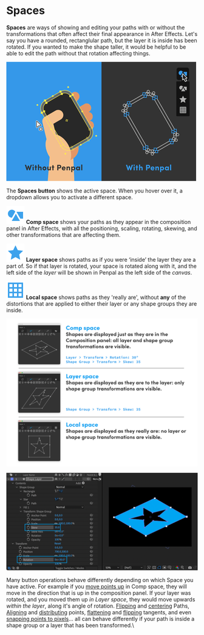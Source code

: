 # Spaces

**Spaces** are ways of showing and editing your paths with or without the transformations that often affect their final appearance in After Effects. Let's say you have a rounded, rectanglular path, but the layer it is inside has been rotated. If you wanted to make the shape taller, it would be helpful to be able to edit the path without that rotation affecting things.

![](.gitbook/assets/20200515-Snap-GIF.gif)

The **Spaces button** shows the active space. When you hover over it, a dropdown allows you to activate a different space.

![](<.gitbook/assets/space - comp.svg>) **Comp space** shows your paths as they appear in the composition panel in After Effects, with all the positioning, scaling, rotating, skewing, and other transformations that are affecting them.

![](<.gitbook/assets/space - layer.svg>) **Layer space** shows paths as if you were ‘inside’ the layer they are a part of. So if that layer is rotated, your space is rotated along with it, and the left side of the _layer_ will be shown in Penpal as the left side of the _canvas_.

![](<.gitbook/assets/space - local.svg>) **Local space** shows paths as they 'really are', without **any** of the distortions that are applied to either their layer or any shape groups they are inside.

![](.gitbook/assets/spaces3.png)

![A star inside a square - but the group has been skewed to 35, and the layer has been rotated 30º](.gitbook/assets/Spaces-timeline2.png)

Many button operations behave differently depending on which Space you have active. For example if you [move points up](points-tab.md#move-up) in Comp space, they will move in the direction that is up in the composition panel. If your layer was rotated, and you moved them up _in Layer space_, they would move upwards _within the layer_, along it's angle of rotation.  [Flipping](path-tab.md#flip-vertically) and [centering](path-tab.md#center) Paths, [Aligning](points-tab.md#align-horizontal) and [distributing](points-tab.md#distribute-horizontally) points, [flattening](tangents-tab.md#flatten-vertically) and [flipping](tangents-tab.md#flip-horizontally) tangents, and even [snapping points to pixels](points-tab.md#snap)… all can behave differently if your path is inside a shape group or a layer that has been transformed.\
